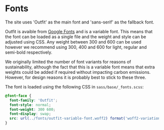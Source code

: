 # Fonts

The site uses 'Outfit' as the main font and 'sans-serif' as the fallback font.

Outfit is avaible from [Google Fonts](https://fonts.google.com/specimen/Outfit) and is a variable font. This means that the font can be loaded as a single file and the weight and style can be adjusted using CSS. Any weight between 300 and 600 can be used however we recommend using 300, 400 and 600 for light, regular and semi-bold respectively.

We originally limited the number of font variants for reasons of sustainability, although the fact that this is a variable font means that extra weights could be added if required without impacting carbon emissions. However, for design reasons it is probably best to stick to these three.

The font is loaded using the following CSS in `sass/base/_fonts.scss`:

```css
@font-face {
  font-family: 'Outfit';
  font-style: normal;
  font-weight: 300 600;
  font-display: swap;
  src: url(../fonts/outfit-variable-font.woff2) format('woff2-variations');
}
```
